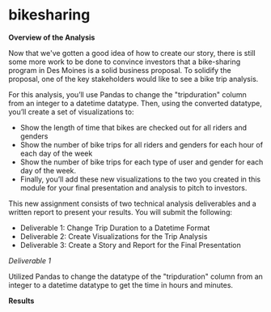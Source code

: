 # bikesharing

**Overview of the Analysis**

Now that we've gotten a good idea of how to create our story, there is still some more work to be done to convince investors that a bike-sharing program in Des Moines is a solid business proposal. To solidify the proposal, one of the key stakeholders would like to see a bike trip analysis.

For this analysis, you’ll use Pandas to change the "tripduration" column from an integer to a datetime datatype. Then, using the converted datatype, you’ll create a set of visualizations to:
  * Show the length of time that bikes are checked out for all riders and genders
  * Show the number of bike trips for all riders and genders for each hour of each day of the week
  * Show the number of bike trips for each type of user and gender for each day of the week.
  * Finally, you’ll add these new visualizations to the two you created in this module for your final presentation and analysis to pitch to investors.

This new assignment consists of two technical analysis deliverables and a written report to present your results. You will submit the following:

  * Deliverable 1: Change Trip Duration to a Datetime Format
  * Deliverable 2: Create Visualizations for the Trip Analysis
  * Deliverable 3: Create a Story and Report for the Final Presentation


 _Deliverable 1_
 
 Utilized Pandas to change the datatype of the "tripduration" column from an integer to a datetime datatype to get the time in hours and minutes. 
 
 
 **Results**

